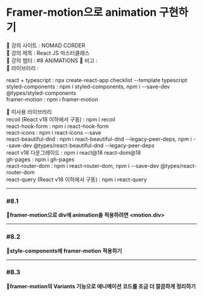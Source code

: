 # Framer-motion으로 animation 구현하기

📍 강의 사이트 : NOMAD CORDER  
📍 강의 제목 : React JS 마스터클래스  
📍 강의 챕터 : #8 ANIMATIONS
📍 비고 :  
📍 라이브러리 :  

react + typescript : npx create-react-app checklist --template typescript  
styled-components : npm i styled-components, npm i --save-dev @types/styled-components  
framer-motion : npm i framer-motion

🚫 미사용 라이브러리  
recoil (React v18 이하에서 구동) : npm i recoil  
react-hook-form : npm i react-hook-form  
react-icons : npm i react-icons --save  
react-beautiful-dnd : npm i react-beautiful-dnd --legacy-peer-deps, npm i --save-dev   @types/react-beautiful-dnd --legacy-peer-deps  
react v18 다운그레이드 : npm i react@18 react-dom@18    
gh-pages : npm i gh-pages    
react-router-dom : npm i react-router-dom, npm i --save-dev @types/react-router-dom  
react-query (React v18 이하에서 구동) : npm i react-query   

---

### #8.1

**📗framer-motion으로 div에 animation을 적용하려면 \<motion.div>**

---

### #8.2

**📗style-components에 framer-motion 적용하기**

---

### #8.3

**📗framer-motion의 Variants 기능으로 애니메이션 코드를 조금 더 깔끔하게 정리하기**